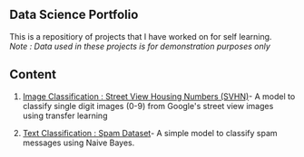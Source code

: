 ## Data Science Portfolio

This is a repositiory of projects that I have worked on for self learning.  
*Note : Data used in these projects is for demonstration purposes only* 

## Content
1. [Image Classification : Street View Housing Numbers (SVHN)](https://github.com/nadlakha/nilanjana.github.io/blob/master/SVHN_Image_Classifier.ipynb)- A model to classify single digit images (0-9) from Google's street view images using transfer learning

2. [Text Classification : Spam Dataset](https://github.com/nadlakha/nilanjana.github.io/blob/master/Text_Classification.ipynb)- A simple model to classify spam messages using Naive Bayes.  
